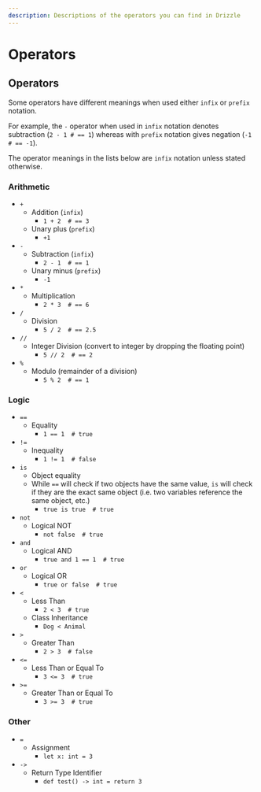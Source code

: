```yaml
---
description: Descriptions of the operators you can find in Drizzle
---
```


# Operators

## Operators

Some operators have different meanings when used either `infix` or `prefix` notation.

For example, the `-` operator when used in `infix` notation denotes subtraction \(`2 - 1 # == 1`\) whereas with `prefix` notation gives negation \(`-1 # == -1`\).

The operator meanings in the lists below are `infix` notation unless stated otherwise.

### Arithmetic

* `+`
  * Addition \(`infix`\)
    * `1 + 2  # == 3`
  * Unary plus \(`prefix`\)
    * `+1`
* `-`
  * Subtraction \(`infix`\)
    * `2 - 1  # == 1`
  * Unary minus \(`prefix`\)
    * `-1`
* `*`
  * Multiplication
    * `2 * 3  # == 6`
* `/`
  * Division
    * `5 / 2  # == 2.5`
* `//`
  * Integer Division \(convert to integer by dropping the floating point\)
    * `5 // 2  # == 2`
* `%`
  * Modulo \(remainder of a division\)
    * `5 % 2  # == 1`

### Logic

* `==`
  * Equality
    * `1 == 1  # true`
* `!=`
  * Inequality
    * `1 != 1  # false`
* `is`
  * Object equality
  * While `==` will check if two objects have the same value, `is` will check if they are the exact same object \(i.e. two variables reference the same object, etc.\)
    * `true is true  # true`
* `not`
  * Logical NOT
    * `not false  # true`
* `and`
  * Logical AND
    * `true and 1 == 1  # true`
* `or`
  * Logical OR
    * `true or false  # true`
* `<`
  * Less Than
    * `2 < 3  # true`
  * Class Inheritance
    * `Dog < Animal`
* `>`
  * Greater Than
    * `2 > 3  # false`
* `<=`
  * Less Than or Equal To
    * `3 <= 3  # true`
* `>=`
  * Greater Than or Equal To
    * `3 >= 3  # true`

### Other

* `=`
  * Assignment
    * `let x: int = 3`
* `->`
  * Return Type Identifier
    * `def test() -> int = return 3`

